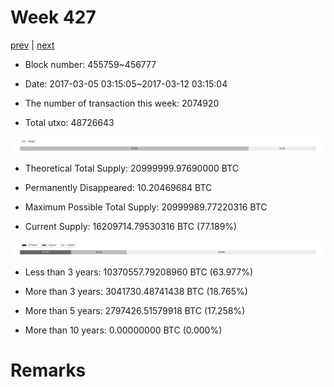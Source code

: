 # Week 427

[prev](week0426.md) | [next](week0428.md)

- Block number: 455759~456777

- Date: 2017-03-05 03:15:05~2017-03-12 03:15:04

- The number of transaction this week: 2074920

- Total utxo: 48726643

![](../images/mined_week0427.png)

- Theoretical Total Supply: 20999999.97690000 BTC

- Permanently Disappeared: 10.20469684 BTC

- Maximum Possible Total Supply: 20999989.77220316 BTC

- Current Supply: 16209714.79530316 BTC (77.189%)

![](../images/year_week0427.png)


- Less than 3 years: 10370557.79208960 BTC (63.977%)

- More than 3 years: 3041730.48741438 BTC (18.765%)

- More than 5 years: 2797426.51579918 BTC (17.258%)

- More than 10 years: 0.00000000 BTC (0.000%)

# Remarks

